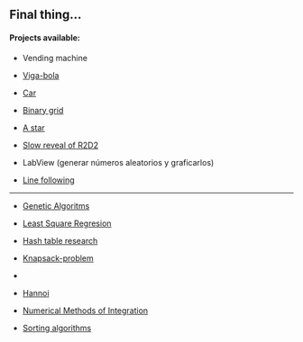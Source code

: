 ## Final thing...

#### Projects available:
* Vending machine
* [Viga-bola](https://github.com/EmilioLem/portfolio/tree/main/disenio_analisis_algoritmos/viga-bola)
* [Car](https://github.com/EmilioLem/portfolio/tree/main/disenio_analisis_algoritmos/car)
* [Binary grid](https://github.com/EmilioLem/portfolio/blob/main/disenio_analisis_algoritmos/binaryGrid.m)
* [A star](https://github.com/EmilioLem/portfolio/tree/main/disenio_analisis_algoritmos/aStar)
* [Slow reveal of R2D2](https://github.com/EmilioLem/portfolio/blob/main/disenio_analisis_algoritmos/slowRenderImage.m)
* LabView (generar números aleatorios y graficarlos)

* [Line following](https://github.com/EmilioLem/portfolio/blob/main/disenio_analisis_algoritmos/seguimiento_linea.m)

---


* [Genetic Algoritms](https://github.com/EmilioLem/portfolio/blob/main/disenio_analisis_algoritmos/genetics.md)
* [Least Square Regresion](https://github.com/EmilioLem/portfolio/tree/main/disenio_analisis_algoritmos/LeastSquaresRegresionMethods)

* [Hash table research](https://github.com/EmilioLem/portfolio/blob/main/disenio_analisis_algoritmos/hashTable.md)
* [Knapsack-problem](https://github.com/EmilioLem/portfolio/tree/main/disenio_analisis_algoritmos/knapsackProblem)


* <!-- [Monte Carlo](https://github.com/EmilioLem/portfolio/tree/main/disenio_analisis_algoritmos/MonteCarlo) -->
* [Hannoi](https://github.com/EmilioLem/portfolio/blob/main/disenio_analisis_algoritmos/Hannoi.m)
* [Numerical Methods of Integration](https://github.com/EmilioLem/portfolio/tree/main/disenio_analisis_algoritmos/NumericMethods)
* [Sorting algorithms](https://github.com/EmilioLem/portfolio/tree/main/disenio_analisis_algoritmos/sorting)

